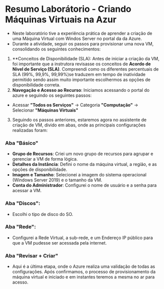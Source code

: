 # Resumo Laborátorio - Criando Máquinas Virtuais na Azur
* Neste laboratório tive a experiência prática de aprender a criação de uma Máquina Virtual com Windos Server no portal da da Azure.
* Durante a atividade, seguir os passos para provisionar uma nova VM, consolidando os seguintes conhecimentos:
1. **Conceitos de Disponibilidade (SLA): Antes de iniciar a criação da VM, foi importante que a instrutora revisasse os conceitos de __Acordo de Nível de Serviço (SLA)__. Compreendi como os diferentes percentuais de SLA (99%, 99,9%, 99,99%)se traduzem em tempo de inatividade permitido sendo assim muito importante escolhermos as opções de disponibilidade correta.
2. **Navegação e Acesso ao Recurso**: Iniciamos acessando o portal do azure e seguindo os seguintes passos:
  - Acessar __"Todos os Serviços"__ -> Categoria __"Computação"__ -> Selecionar 
__"Máquinas Virtuais"__
3. Seguindo os passos anteriores, estaremos agora no assistente de criação de VM, divido em abas, onde as principais configurações realizadas foram:

### Aba "Básico"
  * __Grupo de Recursos__: Criei um novo grupo de recursos para agrupar e gerenciar a VM de forma lógica.
  * __Detalhes da Instância__: Defini o nome da máquina virtual, a região, e as opções de disponibilidade.
  * __Imagem e Tamanho__: Selecionei a imagem do sistema operacional (Windows Server 2019) e o tamanho da VM.
  * __Conta do Administrador__: Configurei o nome de usuário e a senha para acessar a VM.

### Aba "Discos":
  * Escolhi o tipo de disco do SO.

### Aba "Rede":
  * Configurei a Rede Virtual, a sub-rede, e um Endereço IP público para que a VM pudesse ser acessada pela internet.

### Aba "Revisar + Criar"
  * Aqui é a última etapa, onde o Azure realiza uma validação de todas as configurações. Após confirmamos, o processo de provisionamento da máquina virtual e iniciado e em instantes teremos a mesma no ar para acesso.
